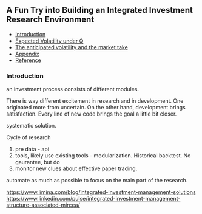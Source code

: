 #

## A Fun Try into Building an Integrated Investment Research Environment

- [Introduction](#introduction)
- [Expected Volatility under Q](#ma)
- [The anticipated volatility and the market take](#info)
- [Appendix](#appendix)
- [Reference](#ref)

### Introduction <a name="introduction"></a>

an investment process consists of different modules. 

There is way different excitement in research and in development. One originated more from uncertain. On the other hand, development brings satisfaction. Every line of new code brings the goal a little bit closer.

systematic solution.

Cycle of research 

1. pre data - api
2. tools, likely use existing tools - modularization. Historical backtest. No gaurantee, but do
3. monitor new clues about effective paper trading. 

automate as much as possible to focus on the main part of the research.

https://www.limina.com/blog/integrated-investment-management-solutions
https://www.linkedin.com/pulse/integrated-investment-management-structure-associated-mircea/
